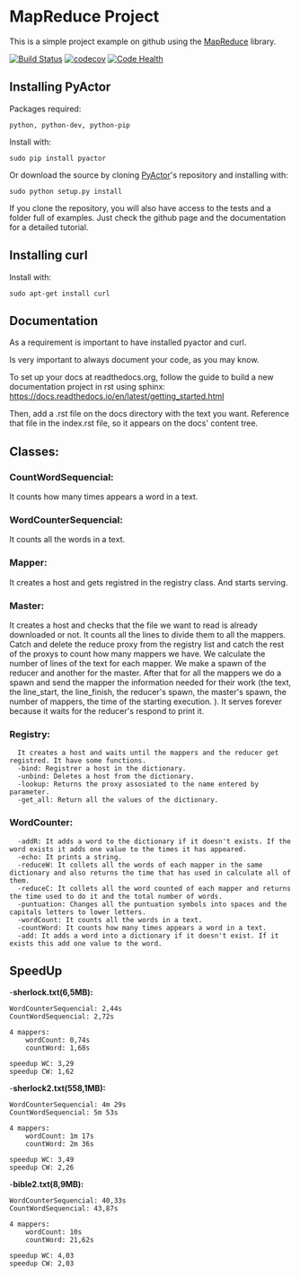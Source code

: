 # MapReduce Project

This is a simple project example on github using the
[MapReduce](https://github.com/jorditoda/MapReduce) library.

[![Build Status](https://travis-ci.org/jorditoda/MapReduce.svg?branch=master)](https://travis-ci.org/jorditoda/MapReduce)
[![codecov](https://codecov.io/gh/jorditoda/MapReduce/branch/master/graph/badge.svg)](https://codecov.io/gh/jorditoda/MapReduce)
[![Code Health](https://landscape.io/github/jorditoda/MapReduce/master/landscape.svg?style=flat)](https://landscape.io/github/jorditoda/MapReduce/master)


## Installing PyActor

Packages required:

    python, python-dev, python-pip

Install with:

    sudo pip install pyactor

Or download the source by cloning [PyActor](https://github.com/pedrotgn/pyactor)'s
repository and installing with:

    sudo python setup.py install

If you clone the repository, you will also have access to the tests and a folder
full of examples. Just check the github page and the documentation for a detailed
tutorial.

## Installing curl

Install with:

    sudo apt-get install curl

## Documentation

As a requirement is important to have installed pyactor and curl.

Is very important to always document your code, as you may know.

To set up your docs at readthedocs.org, follow the guide to build a new documentation project in rst using sphinx: https://docs.readthedocs.io/en/latest/getting_started.html

Then, add a .rst file on the docs directory with the text you want. Reference that file in the index.rst file, so it appears on the docs' content tree.

## Classes:

### CountWordSequencial:

  It counts how many times appears a word in a text.

### WordCounterSequencial:

  It counts all the words in a text.

### Mapper:

  It creates a host and gets registred in the registry class. And starts serving.

### Master:

  It creates a host and checks that the file we want to read is already downloaded or not. It counts all the lines to divide them to all the mappers. Catch and delete the reduce proxy from the registry list and catch the rest of the proxys to count how many mappers we have. We calculate the number of lines of the text for each mapper. We make a spawn of the reducer and another for the master. After that for all the mappers we do a spawn and send the mapper the information needed for their work (the text, the line_start, the line_finish, the reducer's spawn, the master's spawn, the number of mappers, the time of the starting execution. ). It serves forever because it waits for the reducer's respond to print it.

### Registry:
```plain
  It creates a host and waits until the mappers and the reducer get registred. It have some functions.
  -bind: Registrer a host in the dictionary.
  -unbind: Deletes a host from the dictionary.
  -lookup: Returns the proxy assosiated to the name entered by parameter.
  -get_all: Return all the values of the dictionary.
```

### WordCounter:
```plain
  -addR: It adds a word to the dictionary if it doesn't exists. If the word exists it adds one value to the times it has appeared.
  -echo: It prints a string.
  -reduceW: It collets all the words of each mapper in the same dictionary and also returns the time that has used in calculate all of them.
  -reduceC: It collets all the word counted of each mapper and returns the time used to do it and the total number of words.
  -puntuation: Changes all the puntuation symbols into spaces and the capitals letters to lower letters.
  -wordCount: It counts all the words in a text.
  -countWord: It counts how many times appears a word in a text.
  -add: It adds a word into a dictionary if it doesn't exist. If it exists this add one value to the word.
```

## SpeedUp

-**sherlock.txt(6,5MB):**

	WordCounterSequencial: 2,44s
	CountWordSequencial: 2,72s
	
	4 mappers:
		wordCount: 0,74s
		countWord: 1,68s
  
	speedup WC: 3,29
	speedup CW: 1,62

-**sherlock2.txt(558,1MB):**

	WordCounterSequencial: 4m 29s
	CountWordSequencial: 5m 53s

	4 mappers:
		wordCount: 1m 17s
		countWord: 2m 36s
  
	speedup WC: 3,49
	speedup CW: 2,26

-**bible2.txt(8,9MB):**

	WordCounterSequencial: 40,33s
	CountWordSequencial: 43,87s

	4 mappers:
		wordCount: 10s
		countWord: 21,62s
	
	speedup WC: 4,03
	speedup CW: 2,03
